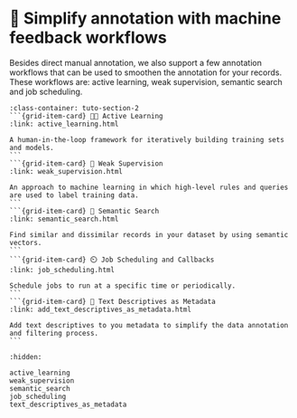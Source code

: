 # 🌊 Simplify annotation with machine feedback workflows

Besides direct manual annotation, we also support a few annotation workflows that can be used to smoothen the annotation for your records. These workflows are: active learning, weak supervision, semantic search and job scheduling.

````{grid}  1 1 2 2
:class-container: tuto-section-2
```{grid-item-card} 🧑‍🏫 Active Learning
:link: active_learning.html

A human-in-the-loop framework for iteratively building training sets and models.
```
```{grid-item-card} 👮 Weak Supervision
:link: weak_supervision.html

An approach to machine learning in which high-level rules and queries are used to label training data.
```
```{grid-item-card} 🔦 Semantic Search
:link: semantic_search.html

Find similar and dissimilar records in your dataset by using semantic vectors.
```
```{grid-item-card} ⏲️ Job Scheduling and Callbacks
:link: job_scheduling.html

Schedule jobs to run at a specific time or periodically.
```
```{grid-item-card} 📇 Text Descriptives as Metadata
:link: add_text_descriptives_as_metadata.html

Add text descriptives to you metadata to simplify the data annotation and filtering process.
```
````

```{toctree}
:hidden:

active_learning
weak_supervision
semantic_search
job_scheduling
text_descriptives_as_metadata
```
